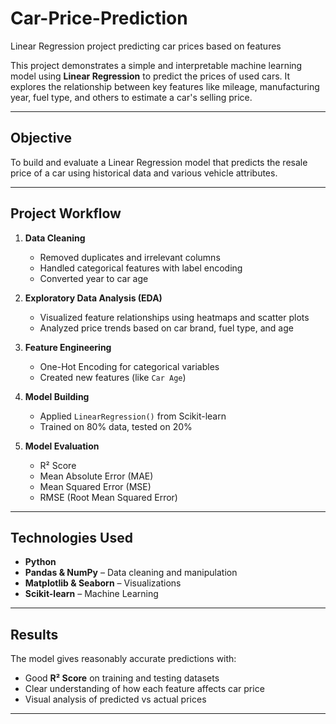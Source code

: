 # Car-Price-Prediction
Linear Regression project predicting car prices based on features


This project demonstrates a simple and interpretable machine learning model using **Linear Regression** to predict the prices of used cars. It explores the relationship between key features like mileage, manufacturing year, fuel type, and others to estimate a car's selling price.

---

## Objective

To build and evaluate a Linear Regression model that predicts the resale price of a car using historical data and various vehicle attributes.

---

## Project Workflow

1. **Data Cleaning**
   - Removed duplicates and irrelevant columns
   - Handled categorical features with label encoding
   - Converted year to car age

2. **Exploratory Data Analysis (EDA)**
   - Visualized feature relationships using heatmaps and scatter plots
   - Analyzed price trends based on car brand, fuel type, and age

3. **Feature Engineering**
   - One-Hot Encoding for categorical variables
   - Created new features (like `Car Age`)

4. **Model Building**
   - Applied `LinearRegression()` from Scikit-learn
   - Trained on 80% data, tested on 20%

5. **Model Evaluation**
   - R² Score
   - Mean Absolute Error (MAE)
   - Mean Squared Error (MSE)
   - RMSE (Root Mean Squared Error)

---

## Technologies Used

- **Python**
- **Pandas & NumPy** – Data cleaning and manipulation
- **Matplotlib & Seaborn** – Visualizations
- **Scikit-learn** – Machine Learning

---

## Results

The model gives reasonably accurate predictions with:
- Good **R² Score** on training and testing datasets
- Clear understanding of how each feature affects car price
- Visual analysis of predicted vs actual prices

---

